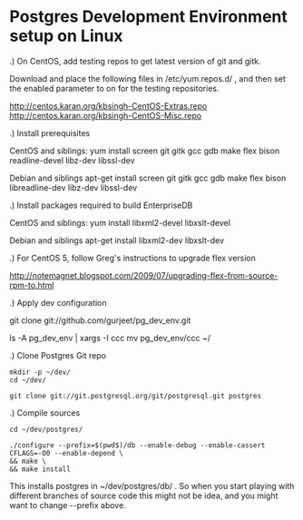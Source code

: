 Postgres Development Environment setup on Linux
===============================================

.) On CentOS, add testing repos to get latest version of git and gitk.

Download and place the following files in /etc/yum.repos.d/ , and then set the
enabled parameter to on for the testing repositories.

http://centos.karan.org/kbsingh-CentOS-Extras.repo
http://centos.karan.org/kbsingh-CentOS-Misc.repo


.) Install prerequisites

CentOS and siblings:
yum install screen git gitk gcc gdb make flex bison readline-devel libz-dev libssl-dev

Debian and siblings
apt-get install screen git gitk gcc gdb make flex bison libreadline-dev libz-dev libssl-dev

.) Install packages required to build EnterpriseDB

CentOS and siblings:
yum install libxml2-devel libxslt-devel

Debian and siblings
apt-get install libxml2-dev libxslt-dev

.) For CentOS 5, follow Greg's instructions to upgrade flex version

http://notemagnet.blogspot.com/2009/07/upgrading-flex-from-source-rpm-to.html

.) Apply dev configuration

git clone git://github.com/gurjeet/pg_dev_env.git

ls -A pg_dev_env | xargs -I ccc mv pg_dev_env/ccc ~/

.) Clone Postgres Git repo

```shell
mkdir -p ~/dev/
cd ~/dev/

git clone git://git.postgresql.org/git/postgresql.git postgres
```

.) Compile sources

```shell
cd ~/dev/postgres/

./configure --prefix=$(pwd$)/db --enable-debug --enable-cassert CFLAGS=-O0 --enable-depend \
&& make \
&& make install
```

This installs postgres in ~/dev/postgres/db/ . So when you start playing with different branches of source code this might not be idea, and you might want to change --prefix above.

